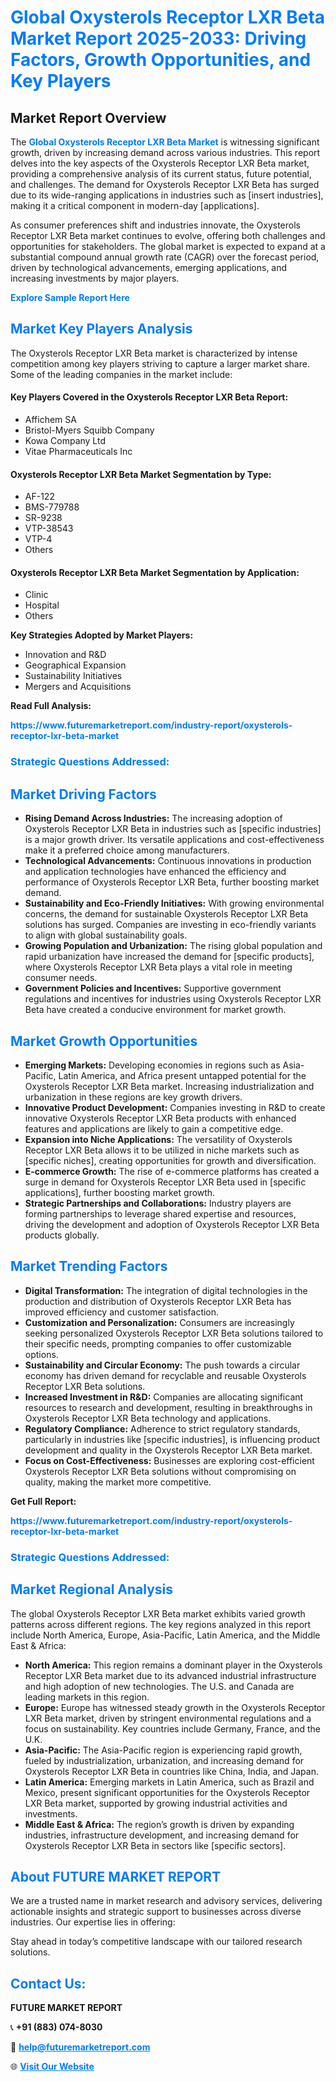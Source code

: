 <h1 style="color: #007BFF;">Global Oxysterols Receptor LXR Beta Market Report 2025-2033: Driving Factors, Growth Opportunities, and Key Players</h1>

<section id="overview">
<h2>Market Report Overview</h2>
<p>The <a href="https://www.futuremarketreport.com/industry-report/oxysterols-receptor-lxr-beta-market" style="color: #007BFF; text-decoration: none;"><strong>Global Oxysterols Receptor LXR Beta Market</strong></a> is witnessing significant growth, driven by increasing demand across various industries. This report delves into the key aspects of the Oxysterols Receptor LXR Beta market, providing a comprehensive analysis of its current status, future potential, and challenges. The demand for Oxysterols Receptor LXR Beta has surged due to its wide-ranging applications in industries such as [insert industries], making it a critical component in modern-day [applications].</p>
<p>As consumer preferences shift and industries innovate, the Oxysterols Receptor LXR Beta market continues to evolve, offering both challenges and opportunities for stakeholders. The global market is expected to expand at a substantial compound annual growth rate (CAGR) over the forecast period, driven by technological advancements, emerging applications, and increasing investments by major players.</p>
</section>

<section id="overview">
<p><a href="https://www.futuremarketreport.com/request-sample/reportId=86490" style="color: #007BFF; text-decoration: none;"><strong>Explore Sample Report Here</strong></a></p>
</section>

<section id="key-players">
<h2 style="color: #007BFF;">Market Key Players Analysis</h2>
<p>The Oxysterols Receptor LXR Beta market is characterized by intense competition among key players striving to capture a larger market share. Some of the leading companies in the market include:</p>
<h4>Key Players Covered in the Oxysterols Receptor LXR Beta Report:</h4>
<ul><li>Affichem SA</li><li>Bristol-Myers Squibb Company</li><li>Kowa Company Ltd</li><li>Vitae Pharmaceuticals Inc</li></ul>
<h4>Oxysterols Receptor LXR Beta Market Segmentation by Type:</h4>
<ul><li>AF-122</li><li>BMS-779788</li><li>SR-9238</li><li>VTP-38543</li><li>VTP-4</li><li>Others</li></ul>

<h4>Oxysterols Receptor LXR Beta Market Segmentation by Application:</h4>
<ul><li>Clinic</li><li>Hospital</li><li>Others</li></ul>
<p><strong>Key Strategies Adopted by Market Players:</strong></p>
<ul>
<li>Innovation and R&D</li>
<li>Geographical Expansion</li>
<li>Sustainability Initiatives</li>
<li>Mergers and Acquisitions</li>
</ul>
</section>

<section>
<p><strong>Read Full Analysis: </strong></p><a href="https://www.futuremarketreport.com/industry-report/oxysterols-receptor-lxr-beta-market" style="color: #007BFF; text-decoration: none;"><strong>https://www.futuremarketreport.com/industry-report/oxysterols-receptor-lxr-beta-market</strong></a>
<h3 style="color: #007BFF;">Strategic Questions Addressed:</h3>
</section>

<section id="driving-factors">
<h2 style="color: #007BFF;">Market Driving Factors</h2>
<ul>
<li><strong>Rising Demand Across Industries:</strong> The increasing adoption of Oxysterols Receptor LXR Beta in industries such as [specific industries] is a major growth driver. Its versatile applications and cost-effectiveness make it a preferred choice among manufacturers.</li>
<li><strong>Technological Advancements:</strong> Continuous innovations in production and application technologies have enhanced the efficiency and performance of Oxysterols Receptor LXR Beta, further boosting market demand.</li>
<li><strong>Sustainability and Eco-Friendly Initiatives:</strong> With growing environmental concerns, the demand for sustainable Oxysterols Receptor LXR Beta solutions has surged. Companies are investing in eco-friendly variants to align with global sustainability goals.</li>
<li><strong>Growing Population and Urbanization:</strong> The rising global population and rapid urbanization have increased the demand for [specific products], where Oxysterols Receptor LXR Beta plays a vital role in meeting consumer needs.</li>
<li><strong>Government Policies and Incentives:</strong> Supportive government regulations and incentives for industries using Oxysterols Receptor LXR Beta have created a conducive environment for market growth.</li>
</ul>
</section>

<section id="growth-opportunities">
<h2 style="color: #007BFF;">Market Growth Opportunities</h2>
<ul>
<li><strong>Emerging Markets:</strong> Developing economies in regions such as Asia-Pacific, Latin America, and Africa present untapped potential for the Oxysterols Receptor LXR Beta market. Increasing industrialization and urbanization in these regions are key growth drivers.</li>
<li><strong>Innovative Product Development:</strong> Companies investing in R&D to create innovative Oxysterols Receptor LXR Beta products with enhanced features and applications are likely to gain a competitive edge.</li>
<li><strong>Expansion into Niche Applications:</strong> The versatility of Oxysterols Receptor LXR Beta allows it to be utilized in niche markets such as [specific niches], creating opportunities for growth and diversification.</li>
<li><strong>E-commerce Growth:</strong> The rise of e-commerce platforms has created a surge in demand for Oxysterols Receptor LXR Beta used in [specific applications], further boosting market growth.</li>
<li><strong>Strategic Partnerships and Collaborations:</strong> Industry players are forming partnerships to leverage shared expertise and resources, driving the development and adoption of Oxysterols Receptor LXR Beta products globally.</li>
</ul>
</section>

<section id="trending-factors">
<h2 style="color: #007BFF;">Market Trending Factors</h2>
<ul>
<li><strong>Digital Transformation:</strong> The integration of digital technologies in the production and distribution of Oxysterols Receptor LXR Beta has improved efficiency and customer satisfaction.</li>
<li><strong>Customization and Personalization:</strong> Consumers are increasingly seeking personalized Oxysterols Receptor LXR Beta solutions tailored to their specific needs, prompting companies to offer customizable options.</li>
<li><strong>Sustainability and Circular Economy:</strong> The push towards a circular economy has driven demand for recyclable and reusable Oxysterols Receptor LXR Beta solutions.</li>
<li><strong>Increased Investment in R&D:</strong> Companies are allocating significant resources to research and development, resulting in breakthroughs in Oxysterols Receptor LXR Beta technology and applications.</li>
<li><strong>Regulatory Compliance:</strong> Adherence to strict regulatory standards, particularly in industries like [specific industries], is influencing product development and quality in the Oxysterols Receptor LXR Beta market.</li>
<li><strong>Focus on Cost-Effectiveness:</strong> Businesses are exploring cost-efficient Oxysterols Receptor LXR Beta solutions without compromising on quality, making the market more competitive.</li>
</ul>
</section>

<section>
<p><strong>Get Full Report: </strong></p><a href="https://www.futuremarketreport.com/industry-report/oxysterols-receptor-lxr-beta-market" style="color: #007BFF; text-decoration: none;"><strong>https://www.futuremarketreport.com/industry-report/oxysterols-receptor-lxr-beta-market</strong></a>
<h3 style="color: #007BFF;">Strategic Questions Addressed:</h3>
</section>


<section id="regional-analysis">
<h2 style="color: #007BFF;">Market Regional Analysis</h2>
<p>The global Oxysterols Receptor LXR Beta market exhibits varied growth patterns across different regions. The key regions analyzed in this report include North America, Europe, Asia-Pacific, Latin America, and the Middle East & Africa:</p>
<ul>
<li><strong>North America:</strong> This region remains a dominant player in the Oxysterols Receptor LXR Beta market due to its advanced industrial infrastructure and high adoption of new technologies. The U.S. and Canada are leading markets in this region.</li>
<li><strong>Europe:</strong> Europe has witnessed steady growth in the Oxysterols Receptor LXR Beta market, driven by stringent environmental regulations and a focus on sustainability. Key countries include Germany, France, and the U.K.</li>
<li><strong>Asia-Pacific:</strong> The Asia-Pacific region is experiencing rapid growth, fueled by industrialization, urbanization, and increasing demand for Oxysterols Receptor LXR Beta in countries like China, India, and Japan.</li>
<li><strong>Latin America:</strong> Emerging markets in Latin America, such as Brazil and Mexico, present significant opportunities for the Oxysterols Receptor LXR Beta market, supported by growing industrial activities and investments.</li>
<li><strong>Middle East & Africa:</strong> The region’s growth is driven by expanding industries, infrastructure development, and increasing demand for Oxysterols Receptor LXR Beta in sectors like [specific sectors].</li>
</ul>
</section>

<footer>
<h2 style="color: #007BFF;">About FUTURE MARKET REPORT</h2>
<p>We are a trusted name in market research and advisory services, delivering actionable insights and strategic support to businesses across diverse industries. Our expertise lies in offering:</p>

<p>Stay ahead in today’s competitive landscape with our tailored research solutions.</p>

<h2 style="color: #007BFF;">Contact Us:</h2>
<p><strong>FUTURE MARKET REPORT</strong></p>
<p>📞 <strong>+91 (883) 074-8030</strong></p>
<p>📧 <strong><a href="mailto:help@futuremarketreport.com" style="color: #007BFF;">help@futuremarketreport.com</a></strong></p>
<p>🌐 <strong><a href="https://www.futuremarketreport.com/" style="color: #007BFF;">Visit Our Website</a></strong></p>
</footer>